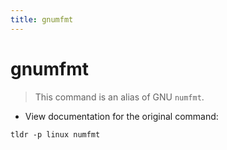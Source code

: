 ```yaml
---
title: gnumfmt
---
```

# gnumfmt

> This command is an alias of GNU `numfmt`.

- View documentation for the original command:

`tldr -p linux numfmt`
